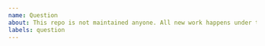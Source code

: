 ```yaml
---
name: Question
about: This repo is not maintained anyone. All new work happens under the [new organization](https://github.com/DuendeSoftware).
labels: question
---
```


<!--
  ⚠️ ⚠️ ⚠️ ⚠️ ⚠️ ⚠️
This repo is not maintained anyone. All new work happens under the new organization: https://github.com/DuendeSoftware.
  ⚠️ ⚠️ ⚠️ ⚠️ ⚠️ ⚠️
-->
